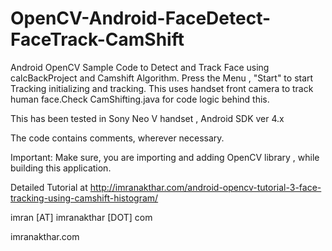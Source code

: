 OpenCV-Android-FaceDetect-FaceTrack-CamShift
============================================

Android OpenCV Sample Code to Detect and Track Face using calcBackProject and Camshift Algorithm. Press the Menu , "Start" to start Tracking initializing and tracking.
This uses handset front camera to track human face.Check CamShifting.java for code logic behind this.

This has been tested in Sony Neo V handset , Android SDK ver 4.x

The code contains comments, wherever necessary.

Important: Make sure, you are importing and adding OpenCV library , while building this application.

Detailed Tutorial at http://imranakthar.com/android-opencv-tutorial-3-face-tracking-using-camshift-histogram/

imran [AT] imranakthar [DOT] com

imranakthar.com
